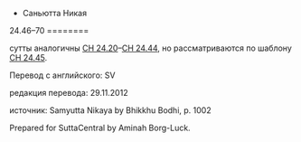 









* Саньютта Никая


24\.46–70
\=\=\=\=\=\=\=\=



сутты аналогичны [СН 24\.20](/sn24\.20\-35/ru/sv)–[СН 24\.44](/sn24\.44/ru/sv), но рассматриваются по шаблону [СН 24\.45](/sn24\.45/ru/sv)\.



Перевод с английского: SV


редакция перевода: 29\.11\.2012


источник: Samyutta Nikaya by Bhikkhu Bodhi, p\. 1002


Prepared for SuttaCentral by Aminah Borg\-Luck\.






